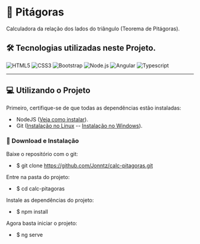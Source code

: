 # :triangular_ruler: Pitágoras
Calculadora da relação dos lados do triângulo (Teorema de Pitágoras).

## 🛠 Tecnologias utilizadas neste Projeto.
![HTML5](https://img.shields.io/badge/-HTML5-333333?style=flat&logo=HTML5)
![CSS3](https://img.shields.io/badge/-CSS-333333?style=flat&logo=CSS3&logoColor=1572B6)
![Bootstrap](https://img.shields.io/badge/-Bootstrap-333333?style=flat&logo=bootstrap&logoColor=563D7C)
![Node.js](https://img.shields.io/badge/-Node.js-333333?style=flat&logo=node.js)
![Angular](https://img.shields.io/badge/-Angular-333333?style=flat&logo=angular)
![Typescript](https://img.shields.io/badge/-Typescript-333333?style=flat&logo=typescript)

---

## :computer: Utilizando o Projeto

Primeiro, certifique-se de que todas as dependências estão instaladas:

 - &nbsp;NodeJS ([Veja como instalar](https://nodejs.org/pt-br/download/)).
 - &nbsp;Git ([Instalação no Linux](https://balta.io/blog/git-github-primeiros-passos#instala%C3%A7%C3%A3o-do-git) -- [Instalação no Windows](https://dicasdeprogramacao.com.br/como-instalar-o-git-no-windows/)).
 
### :paperclip: Download e Instalação

Baixe o repositório com o git: 
 - &nbsp;$ git clone https://github.com/Jonntz/calc-pitagoras.git

Entre na pasta do projeto:
  - &nbsp;$ cd calc-pitagoras

Instale as dependências do projeto:
  - &nbsp;$ npm install

Agora basta iniciar o projeto:
  - &nbsp;$ ng serve
